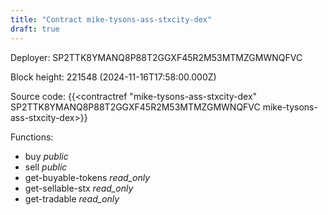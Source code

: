 ```yaml
---
title: "Contract mike-tysons-ass-stxcity-dex"
draft: true
---
```

Deployer: SP2TTK8YMANQ8P88T2GGXF45R2M53MTMZGMWNQFVC


 



Block height: 221548 (2024-11-16T17:58:00.000Z)

Source code: {{<contractref "mike-tysons-ass-stxcity-dex" SP2TTK8YMANQ8P88T2GGXF45R2M53MTMZGMWNQFVC mike-tysons-ass-stxcity-dex>}}

Functions:

* buy _public_
* sell _public_
* get-buyable-tokens _read_only_
* get-sellable-stx _read_only_
* get-tradable _read_only_
